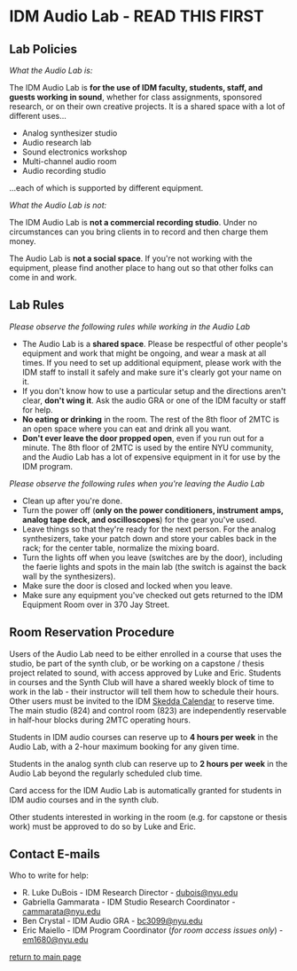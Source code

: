 # IDM Audio Lab - READ THIS FIRST

## Lab Policies

*What the Audio Lab is:*

The IDM Audio Lab is **for the use of IDM faculty, students, staff, and guests working in sound**, whether for class assignments, sponsored research, or on their own creative projects. It is a shared space with a lot of different uses...

- Analog synthesizer studio
- Audio research lab
- Sound electronics workshop
- Multi-channel audio room
- Audio recording studio

...each of which is supported by different equipment.

*What the Audio Lab is not:*

The IDM Audio Lab is **not a commercial recording studio**. Under no circumstances can you bring clients in to record and then charge them money.

The Audio Lab is **not a social space**. If you're not working with the equipment, please find another place to hang out so that other folks can come in and work.

## Lab Rules

*Please observe the following rules while working in the Audio Lab*

- The Audio Lab is a **shared space**. Please be respectful of other people's equipment and work that might be ongoing, and wear a mask at all times. If you need to set up additional equipment, please work with the IDM staff to install it safely and make sure it's clearly got your name on it.
- If you don't know how to use a particular setup and the directions aren't clear, **don't wing it**. Ask the audio GRA or one of the IDM faculty or staff for help.
- **No eating or drinking** in the room. The rest of the 8th floor of 2MTC is an open space where you can eat and drink all you want.
- **Don't ever leave the door propped open**, even if you run out for a minute. The 8th floor of 2MTC is used by the entire NYU community, and the Audio Lab has a lot of expensive equipment in it for use by the IDM program.

*Please observe the following rules when you're leaving the Audio Lab*

- Clean up after you're done.
- Turn the power off (**only on the power conditioners, instrument amps, analog tape deck, and oscilloscopes**) for the gear you've used.
- Leave things so that they're ready for the next person. For the analog synthesizers, take your patch down and store your cables back in the rack; for the center table, normalize the mixing board.
- Turn the lights off when you leave (switches are by the door), including the faerie lights and spots in the main lab (the switch is against the back wall by the synthesizers).
- Make sure the door is closed and locked when you leave.
- Make sure any equipment you've checked out gets returned to the IDM Equipment Room over in 370 Jay Street.

## Room Reservation Procedure

Users of the Audio Lab need to be either enrolled in a course that uses the studio, be part of the synth club, or be working on a capstone / thesis project related to sound, with access approved by Luke and Eric. Students in courses and the Synth Club will have a shared weekly block of time to work in the lab - their instructor will tell them how to schedule their hours. Other users must be invited to the IDM [Skedda Calendar](https://idmnyu.skedda.com/booking) to reserve time. The main studio (824) and control room (823) are independently reservable in half-hour blocks during 2MTC operating hours.

Students in IDM audio courses can reserve up to **4 hours per week** in the Audio Lab, with a 2-hour maximum booking for any given time.

Students in the analog synth club can reserve up to **2 hours per week** in the Audio Lab beyond the regularly scheduled club time.

Card access for the IDM Audio Lab is automatically granted for students in IDM audio courses and in the synth club. 

Other students interested in working in the room (e.g. for capstone or thesis work) must be approved to do so by Luke and Eric.

## Contact E-mails

Who to write for help:

- R. Luke DuBois - IDM Research Director - dubois@nyu.edu
- Gabriella Gammarata - IDM Studio Research Coordinator - cammarata@nyu.edu
- Ben Crystal - IDM Audio GRA - bc3099@nyu.edu
- Eric Maiello - IDM Program Coordinator (*for room access issues only*) - em1680@nyu.edu

[return to main page](./index.md)
